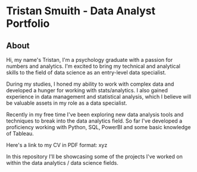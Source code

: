 # Tristan Smuith - Data Analyst Portfolio
## About
Hi, my name's Tristan, I'm a psychology graduate with a passion for numbers and analytics. I'm excited to bring my technical and analytical skills to the field of data science as an entry-level data specialist.

During my studies, I honed my ability to work with complex data and developed a hunger for working with stats/analytics. I also gained experience in data management and statistical analysis, which I believe will be valuable assets in my role as a data specialist.

Recently in my free time I've been exploring new data analysis tools and techniques to break into the data analytics field. So far I've developed a proficiency working with Python, SQL, PowerBI and some basic knowledge of Tableau.

Here's a link to my CV in PDF format: xyz

In this repository I'll be showcasing some of the projects I've worked on within the data analytics / data science fields.

